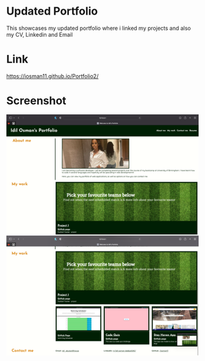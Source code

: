 # Updated Portfolio


 This showcases my updated portfolio where i linked my projects and also my CV, Linkedin and Email


 # Link

 https://iosman11.github.io/Portfolio2/
 # Screenshot

 ![alt text](./Assets//images/Screenshot%202022-09-12%20at%2008.08.45.png)
 ![alt text](./Assets//images/Screenshot%202022-09-12%20at%2008.08.48.png)
